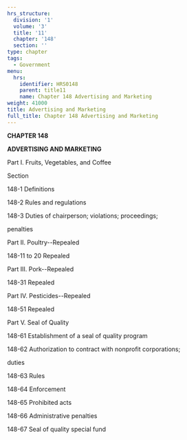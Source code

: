 ```yaml
---
hrs_structure:
  division: '1'
  volume: '3'
  title: '11'
  chapter: '148'
  section: ''
type: chapter
tags:
  - Government
menu:
  hrs:
    identifier: HRS0148
    parent: title11
    name: Chapter 148 Advertising and Marketing
weight: 41000
title: Advertising and Marketing
full_title: Chapter 148 Advertising and Marketing
---
```

**CHAPTER 148**

**ADVERTISING AND MARKETING**

Part I. Fruits, Vegetables, and Coffee

Section

148-1 Definitions

148-2 Rules and regulations

148-3 Duties of chairperson; violations; proceedings;

penalties

Part II. Poultry--Repealed

148-11 to 20 Repealed

Part III. Pork--Repealed

148-31 Repealed

Part IV. Pesticides--Repealed

148-51 Repealed

Part V. Seal of Quality

148-61 Establishment of a seal of quality program

148-62 Authorization to contract with nonprofit corporations;

duties

148-63 Rules

148-64 Enforcement

148-65 Prohibited acts

148-66 Administrative penalties

148-67 Seal of quality special fund